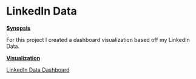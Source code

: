 # LinkedIn Data

**<u>Synopsis</u>**

For this project I created a dashboard visualization based off my LinkedIn Data.

**<u>Visualization</u>**

[LinkedIn Data Dashboard](https://public.tableau.com/app/profile/lance.roller/viz/LinkedInData_16677626600630/LinkedInData?publish=yes)
